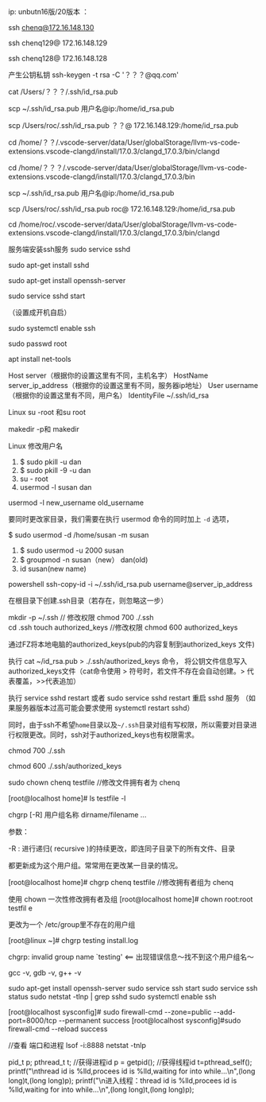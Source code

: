 ip: unbutn16版/20版本 ：

ssh  chenq@172.16.148.130

ssh  chenq129@ 172.16.148.129

ssh  chenq128@ 172.16.148.128

产生公钥私钥
ssh-keygen -t rsa -C  '？？？@qq.com'



cat /Users/？？？/.ssh/id_rsa.pub


scp ~/.ssh/id_rsa.pub 用户名@ip:/home/id_rsa.pub

scp /Users/roc/.ssh/id_rsa.pub  ？？@ 172.16.148.129:/home/id_rsa.pub



 cd /home/？？/.vscode-server/data/User/globalStorage/llvm-vs-code-extensions.vscode-clangd/install/17.0.3/clangd_17.0.3/bin/clangd


  cd  /home/？？？/.vscode-server/data/User/globalStorage/llvm-vs-code-extensions.vscode-clangd/install/17.0.3/clangd_17.0.3/bin




scp ~/.ssh/id_rsa.pub 用户名@ip:/home/id_rsa.pub

scp /Users/roc/.ssh/id_rsa.pub  roc@ 172.16.148.129:/home/id_rsa.pub


 cd /home/roc/.vscode-server/data/User/globalStorage/llvm-vs-code-extensions.vscode-clangd/install/17.0.3/clangd_17.0.3/bin/clangd


服务端安装ssh服务
sudo service sshd

sudo apt-get install sshd

sudo apt-get install openssh-server

sudo service sshd start

（设置成开机自启）

sudo systemctl enable ssh

sudo passwd root

apt  install  net-tools





Host server（根据你的设置这里有不同，主机名字）  HostName server_ip_address（根据你的设置这里有不同，服务器ip地址）  User username（根据你的设置这里有不同，用户名）  IdentityFile ~/.ssh/id_rsa



Linux su -root 和su root 

makedir -p和 makedir

Linux 修改用户名

1. $ sudo pkill -u dan
2. $ sudo pkill -9 -u dan
3. su - root
4. usermod -l susan dan

 usermod -l new_username old_username

要同时更改家目录，我们需要在执行 usermod 命令的同时加上 `-d` 选项，


$ sudo usermod -d /home/susan -m susan


1. $ sudo usermod -u 2000 susan
2. $ groupmod -n susan（new） dan(old)
3. id susan(new name)


powershell
ssh-copy-id -i ~/.ssh/id_rsa.pub username@server_ip_address


在根目录下创建.ssh目录（若存在，则忽略这一步）

mkdir -p ~/.ssh
// 修改权限
chmod 700  ./.ssh  
cd .ssh
touch authorized_keys
//修改权限
chmod 600 authorized_keys

通过FZ将本地电脑的authorized_keys(pub的内容复制到authorized_keys 文件)



执行 cat ~/id_rsa.pub > ./.ssh/authorized_keys 命令，
将公钥文件信息写入authorized_keys文件（cat命令使用 > 符号时，若文件不存在会自动创建。> 代表覆盖，>>代表追加）

执行  service sshd restart 或者  sudo service sshd restart 重启 sshd 服务
（如果服务器版本过高可能会要求使用 systemctl restart sshd）

同时，由于ssh不希望`home`目录以及`~/.ssh`目录对组有写权限，所以需要对目录进行权限更改。同时，ssh对于authorized_keys也有权限需求。

chmod 700 ./.ssh  

chmod 600 ./.ssh/authorized_keys



sudo chown chenq testfile //修改文件拥有者为 chenq 

[root@localhost home]# ls testfile -l 

chgrp [-R] 用户组名称 dirname/filename ...

参数：

-R : 进行递归( recursive )的持续更改，即连同子目录下的所有文件、目录

都更新成为这个用户组。常常用在更改某一目录的情况。

[root@localhost home]# chgrp chenq testfile //修改拥有者组为 chenq 

 使用 chown 一次性修改拥有者及组 
[root@localhost home]# chown root:root testfil e


更改为一个 /etc/group里不存在的用户组

[root@linux ~]# chgrp testing install.log

chgrp: invalid group name `testing' <== 出现错误信息～找不到这个用户组名～

gcc -v, gdb -v, g++ -v

sudo apt-get install openssh-server
sudo service ssh start
sudo service ssh status
sudo netstat -tlnp | grep sshd
sudo systemctl enable ssh

[root@localhost sysconfig]# sudo firewall-cmd --zone=public --add-port=8000/tcp --permanent
success
[root@localhost sysconfig]#sudo firewall-cmd --reload
success

//查看 端口和进程
lsof -i:8888
netstat -tnlp

pid_t p;
pthread_t t;
//获得进程id
p = getpid();
//获得线程id
t=pthread_self();
printf("\nthread id is %lld,procees id is %lld,waiting for into while...\n",(long long)t,(long long)p);
printf("\n进入线程：thread id is %lld,procees id is %lld,waiting for into while...\n",(long long)t,(long long)p);  
